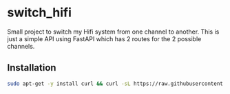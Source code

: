 # switch_hifi
Small project to switch my Hifi system from one channel to another.
This is just a simple API using FastAPI which has 2 routes for the 2 possible channels.

## Installation
```sh
sudo apt-get -y install curl && curl -sL https://raw.githubusercontent.com/courmontf/switch_hifi/main/install.sh | sh
```